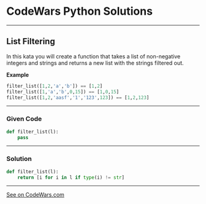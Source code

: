 # CodeWars Python Solutions

---

## List Filtering

In this kata you will create a function that takes a list of non-negative integers and strings and returns a new list with the strings filtered out.


**Example**

```python
filter_list([1,2,'a','b']) == [1,2]
filter_list([1,'a','b',0,15]) == [1,0,15]
filter_list([1,2,'aasf','1','123',123]) == [1,2,123]
```


---

### Given Code


```python
def filter_list(l):
    pass
```

---

### Solution


```python
def filter_list(l):
    return [i for i in l if type(i) != str]
```


---


[See on CodeWars.com](https://www.codewars.com/kata/53dbd5315a3c69eed20002dd/)
